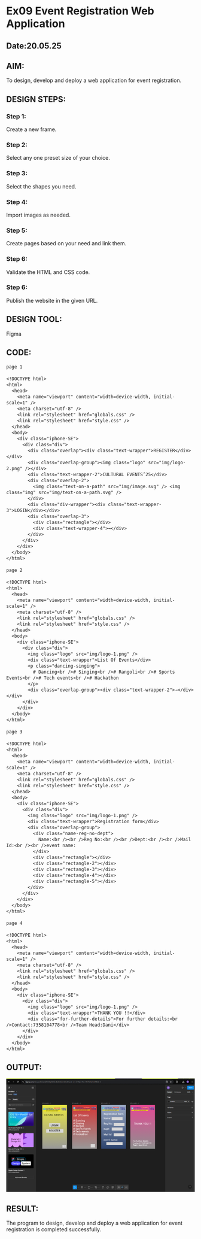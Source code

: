 # Ex09 Event Registration Web Application
## Date:20.05.25

## AIM:
To design, develop and deploy a web application for event registration.

## DESIGN STEPS:

### Step 1:
Create a new frame.

### Step 2:
Select any one preset size of your choice.

### Step 3:
Select the shapes you need.

### Step 4:
Import images as needed.

### Step 5:
Create pages based on your need and link them.

### Step 6:

Validate the HTML and CSS code.

### Step 6:

Publish the website in the given URL.

## DESIGN TOOL:
Figma

## CODE:
```
page 1

<!DOCTYPE html>
<html>
  <head>
    <meta name="viewport" content="width=device-width, initial-scale=1" />
    <meta charset="utf-8" />
    <link rel="stylesheet" href="globals.css" />
    <link rel="stylesheet" href="style.css" />
  </head>
  <body>
    <div class="iphone-SE">
      <div class="div">
        <div class="overlap"><div class="text-wrapper">REGISTER</div></div>
        <div class="overlap-group"><img class="logo" src="img/logo-2.png" /></div>
        <div class="text-wrapper-2">CULTURAL EVENTS’25</div>
        <div class="overlap-2">
          <img class="text-on-a-path" src="img/image.svg" /> <img class="img" src="img/text-on-a-path.svg" />
        </div>
        <div class="div-wrapper"><div class="text-wrapper-3">LOGIN</div></div>
        <div class="overlap-3">
          <div class="rectangle"></div>
          <div class="text-wrapper-4">→</div>
        </div>
      </div>
    </div>
  </body>
</html>

page 2

<!DOCTYPE html>
<html>
  <head>
    <meta name="viewport" content="width=device-width, initial-scale=1" />
    <meta charset="utf-8" />
    <link rel="stylesheet" href="globals.css" />
    <link rel="stylesheet" href="style.css" />
  </head>
  <body>
    <div class="iphone-SE">
      <div class="div">
        <img class="logo" src="img/logo-1.png" />
        <div class="text-wrapper">List Of Events</div>
        <p class="dancing-singing">
          # Dancing<br /># Singing<br /># Rangoli<br /># Sports Events<br /># Tech events<br /># Hackathon
        </p>
        <div class="overlap-group"><div class="text-wrapper-2">→</div></div>
      </div>
    </div>
  </body>
</html>

page 3

<!DOCTYPE html>
<html>
  <head>
    <meta name="viewport" content="width=device-width, initial-scale=1" />
    <meta charset="utf-8" />
    <link rel="stylesheet" href="globals.css" />
    <link rel="stylesheet" href="style.css" />
  </head>
  <body>
    <div class="iphone-SE">
      <div class="div">
        <img class="logo" src="img/logo-1.png" />
        <div class="text-wrapper">Registration form</div>
        <div class="overlap-group">
          <div class="name-reg-no-dept">
            Name:<br /><br />Reg No:<br /><br />Dept:<br /><br />Mail Id:<br /><br />event name:
          </div>
          <div class="rectangle"></div>
          <div class="rectangle-2"></div>
          <div class="rectangle-3"></div>
          <div class="rectangle-4"></div>
          <div class="rectangle-5"></div>
        </div>
      </div>
    </div>
  </body>
</html>

page 4

<!DOCTYPE html>
<html>
  <head>
    <meta name="viewport" content="width=device-width, initial-scale=1" />
    <meta charset="utf-8" />
    <link rel="stylesheet" href="globals.css" />
    <link rel="stylesheet" href="style.css" />
  </head>
  <body>
    <div class="iphone-SE">
      <div class="div">
        <img class="logo" src="img/logo-1.png" />
        <div class="text-wrapper">THANK YOU !!</div>
        <div class="for-further-details">For further details:<br />Contact:7358104778<br />Team Head:Dani</div>
      </div>
    </div>
  </body>
</html>

```


## OUTPUT:
![alt text](<Screenshot 2025-05-20 230403.png>)

## RESULT:
The program to design, develop and deploy a web application for event registration is completed successfully.
